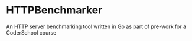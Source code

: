 # HTTPBenchmarker
An HTTP server benchmarking tool written in Go as part of pre-work for a CoderSchool course
